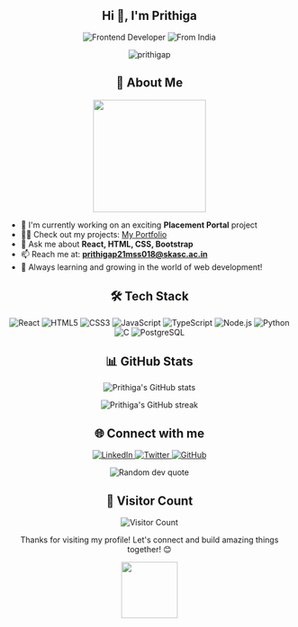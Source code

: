 <h1 align="center">
  <div class="welcome-animation">
    <span>W</span><span>e</span><span>l</span><span>c</span><span>o</span><span>m</span><span>e</span>
    <span>t</span><span>o</span>
    <span>m</span><span>y</span>
    <span>p</span><span>r</span><span>o</span><span>f</span><span>i</span><span>l</span><span>e</span><span>!</span>
  </div>
</h1>

<style>
  .welcome-animation {
    display: inline-block;
  }
  .welcome-animation span {
    display: inline-block;
    opacity: 0;
    transform: translateY(20px);
    animation: fadeInUp 0.3s ease forwards;
  }
  @keyframes fadeInUp {
    to {
      opacity: 1;
      transform: translateY(0);
    }
  }
  .welcome-animation span:nth-child(1) { animation-delay: 0.1s; }
  .welcome-animation span:nth-child(2) { animation-delay: 0.2s; }
  .welcome-animation span:nth-child(3) { animation-delay: 0.3s; }
  .welcome-animation span:nth-child(4) { animation-delay: 0.4s; }
  .welcome-animation span:nth-child(5) { animation-delay: 0.5s; }
  .welcome-animation span:nth-child(6) { animation-delay: 0.6s; }
  .welcome-animation span:nth-child(7) { animation-delay: 0.7s; }
  .welcome-animation span:nth-child(8) { animation-delay: 0.8s; }
  .welcome-animation span:nth-child(9) { animation-delay: 0.9s; }
  .welcome-animation span:nth-child(10) { animation-delay: 1s; }
  .welcome-animation span:nth-child(11) { animation-delay: 1.1s; }
  .welcome-animation span:nth-child(12) { animation-delay: 1.2s; }
  .welcome-animation span:nth-child(13) { animation-delay: 1.3s; }
  .welcome-animation span:nth-child(14) { animation-delay: 1.4s; }
  .welcome-animation span:nth-child(15) { animation-delay: 1.5s; }
  .welcome-animation span:nth-child(16) { animation-delay: 1.6s; }
  .welcome-animation span:nth-child(17) { animation-delay: 1.7s; }
  .welcome-animation span:nth-child(18) { animation-delay: 1.8s; }
  .welcome-animation span:nth-child(19) { animation-delay: 1.9s; }
  .welcome-animation span:nth-child(20) { animation-delay: 2s; }
  .welcome-animation span:nth-child(21) { animation-delay: 2.1s; }
</style>

<h2 align="center">Hi 👋, I'm Prithiga</h2>

<p align="center">
  <img src="https://img.shields.io/badge/Passionate-Frontend%20Developer-blue?style=for-the-badge&logo=react" alt="Frontend Developer" />
  <img src="https://img.shields.io/badge/From-India-orange?style=for-the-badge&logo=google-maps" alt="From India" />
</p>

<p align="center">
  <img src="https://komarev.com/ghpvc/?username=prithigap&label=Profile%20views&color=0e75b6&style=flat" alt="prithigap" />
</p>

<h2 align="center">🚀 About Me</h2>

<p align="center">
  <img src="https://media.giphy.com/media/L8K62iTDkzGX6/giphy.gif" width="200" />
</p>

- 🔭 I'm currently working on an exciting **Placement Portal** project
- 👨‍💻 Check out my projects: [My Portfolio](https://prithigaportfolio.netlify.app)
- 💬 Ask me about **React, HTML, CSS, Bootstrap**
- 📫 Reach me at: **prithigap21mss018@skasc.ac.in**
- 🌱 Always learning and growing in the world of web development!

<h2 align="center">🛠️ Tech Stack</h2>

<p align="center">
  <img src="https://img.shields.io/badge/React-20232A?style=for-the-badge&logo=react&logoColor=61DAFB" alt="React" />
  <img src="https://img.shields.io/badge/HTML5-E34F26?style=for-the-badge&logo=html5&logoColor=white" alt="HTML5" />
  <img src="https://img.shields.io/badge/CSS3-1572B6?style=for-the-badge&logo=css3&logoColor=white" alt="CSS3" />
  <img src="https://img.shields.io/badge/JavaScript-F7DF1E?style=for-the-badge&logo=javascript&logoColor=black" alt="JavaScript" />
  <img src="https://img.shields.io/badge/TypeScript-007ACC?style=for-the-badge&logo=typescript&logoColor=white" alt="TypeScript" />
  <img src="https://img.shields.io/badge/Node.js-43853D?style=for-the-badge&logo=node.js&logoColor=white" alt="Node.js" />
  <img src="https://img.shields.io/badge/Python-3776AB?style=for-the-badge&logo=python&logoColor=white" alt="Python" />
  <img src="https://img.shields.io/badge/C-00599C?style=for-the-badge&logo=c&logoColor=white" alt="C" />
  <img src="https://img.shields.io/badge/PostgreSQL-316192?style=for-the-badge&logo=postgresql&logoColor=white" alt="PostgreSQL" />
</p>

<h2 align="center">📊 GitHub Stats</h2>

<p align="center">
  <img src="https://github-readme-stats.vercel.app/api?username=prithigap&show_icons=true&theme=radical&hide=issues&hide_border=true&count_private=true&line_height=24&card_width=320" alt="Prithiga's GitHub stats" />
</p>

<p align="center">
  <img src="https://github-readme-streak-stats.herokuapp.com/?user=prithigap&theme=radical&hide_border=true&card_width=320" alt="Prithiga's GitHub streak" />
</p>

<h2 align="center">🌐 Connect with me</h2>

<p align="center">
  <a href="https://linkedin.com/in/your-linkedin" target="_blank">
    <img src="https://img.shields.io/badge/LinkedIn-0077B5?style=for-the-badge&logo=linkedin&logoColor=white" alt="LinkedIn" />
  </a>
  <a href="https://twitter.com/your-twitter" target="_blank">
    <img src="https://img.shields.io/badge/Twitter-1DA1F2?style=for-the-badge&logo=twitter&logoColor=white" alt="Twitter" />
  </a>
  <a href="https://github.com/prithigap" target="_blank">
    <img src="https://img.shields.io/badge/GitHub-100000?style=for-the-badge&logo=github&logoColor=white" alt="GitHub" />
  </a>
</p>

<div align="center">
  <img src="https://quotes-github-readme.vercel.app/api?type=horizontal&theme=radical" alt="Random dev quote" />
</div>

<h2 align="center">👀 Visitor Count</h2>
<p align="center">
  <img src="https://profile-counter.glitch.me/prithigap/count.svg" alt="Visitor Count" />
</p>

<div align="center">
  Thanks for visiting my profile! Let's connect and build amazing things together! 😊
</div>

<p align="center">
  <img src="https://media.giphy.com/media/jpVnC65DmYeyRL4LHS/giphy.gif" width="100">
</p>
